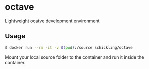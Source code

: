# octave

Lightweight ocatve development environment

## Usage

```sh
$ docker run --rm -it -v $(pwd):/source schickling/octave
```

Mount your local source folder to the container and run it inside the container.
